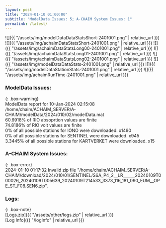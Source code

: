 ```yaml
---
layout: post
title: "2024-01-10 01:00:00"
subtitle: "ModelData Issues: 5; A-CHAIM System Issues: 1"
permalink: /latest/
---
```


![]({{ "/assets/img/modelDataDataStatsShort-2401001.png" | relative_url }})
![]({{ "/assets/img/achaimDataStatsShort-2401001.png" | relative_url }})
![]({{ "/assets/img/achaimDataStatsLong00-2401001.png" | relative_url }})
![]({{ "/assets/img/achaimDataStatsLong01-2401001.png" | relative_url }})
![]({{ "/assets/img/achaimDataStatsLong02-2401001.png" | relative_url }})
![]({{ "/assets/img/modelDataDataStats-2401001.png" | relative_url }})
![]({{ "/assets/img/modelDataStationStats-2401001.png" | relative_url }})
![]({{ "/assets/img/achaimRunTime-2401001.png" | relative_url }})


### ModelData Issues:  
  
{: .box-warning}  
 ModelData report for 10-Jan-2024 02:15:08   
 /home/chaim/ACHAIM_SERVER/A-CHAIM/modelData/2024/010/02/modelData.mat   
 60.6918% of RIO absoprtion values are finite   
 74.8186% of RIO volt values are finite   
 0% of all possible stations for IONO were downloaded. x1490   
 0% of all possible stations for SENTINEL were downloaded. x945   
 3.3445% of all possible stations for KARTVERKET were downloaded. x15   
  
### A-CHAIM System Issues:  
  
{: .box-error}  
2024-01-10 01:17:32 Invalid zip file "/home/chaim/ACHAIM_SERVER/A-CHAIM/download/2024/010/01/SENTINEL/S6A_P4_2__LR______20240109T000026_20240109T005639_20240109T214533_3373_116_181_090_EUM__OPE_ST_F08.SEN6.zip".  

### Logs:  
  
{: .box-note}  
[Logs.zip]({{ "/assets/other/logs.zip" | relative_url }})  
[Log Info]({{ "/logInfo" | relative_url }})  
